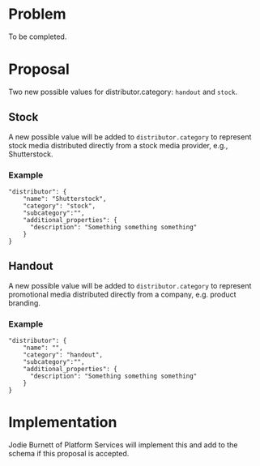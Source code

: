# Problem

To be completed.

# Proposal

Two new possible values for distributor.category: `handout` and `stock`.

## Stock

A new possible value will be added to `distributor.category` to represent stock media distributed directly from a stock media provider, e.g., Shutterstock.

### Example

```
"distributor": {
    "name": "Shutterstock",
    "category": "stock",
    "subcategory":"",
    "additional_properties": {
      "description": "Something something something"
    }
}
```

## Handout

A new possible value will be added to `distributor.category` to represent promotional media distributed directly from a company, e.g. product branding.

### Example

```
"distributor": {
    "name": "",
    "category": "handout",
    "subcategory":"",
    "additional_properties": {
      "description": "Something something something"
    }
}
```

# Implementation

Jodie Burnett of Platform Services will implement this and add to the schema if this proposal is accepted.
